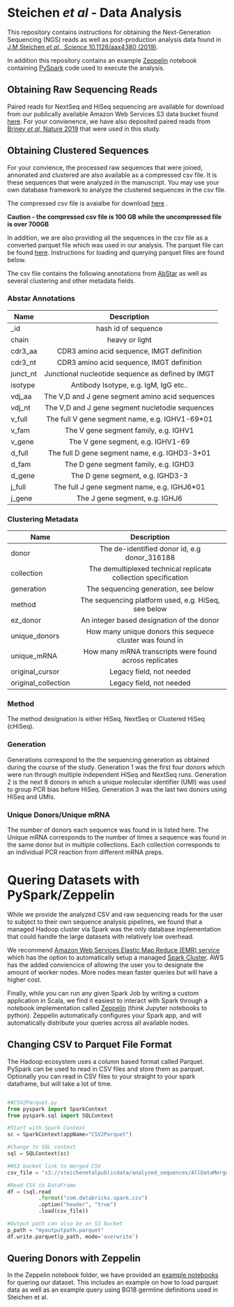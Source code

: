 # Steichen *et al* - Data Analysis 

This repository contains instructions for obtaining the Next-Generation Sequencing (NGS) reads as well as post-production analysis data found in [J.M Steichen *et al*., *Science* 10.1126/aax4380 (2019)](https://science.sciencemag.org/content/early/2019/10/30/science.aax4380). 

In addition this repository contains an example [Zeppelin](https://zeppelin.apache.org/) notebook containing [PySpark](https://spark.apache.org/docs/0.9.0/python-programming-guide.html) code used to execute the analysis.

## Obtaining Raw Sequencing Reads

Paired reads for NextSeq and HiSeq sequencing are available for download from our publically available Amazon Web Services S3 data bucket found [here](https://console.aws.amazon.com/s3/buckets/steichenetalpublicdata/raw_sequences/?region=us-east-2&tab=overview). For your convienence, we have also deposited paired reads from [Briney *et al*, Nature 2019](https://www.ncbi.nlm.nih.gov/pubmed/30664748) that were used in this study. 


## Obtaining Clustered Sequences

For your convience, the processed raw sequences that were joined, annonated and clustered are also available as a compressed csv file. It is these sequences that were analyzed in the manuscript. You may use your own database framework to analyze the clustered sequences in the csv file. 

The compressed csv file is avaialbe for download [here](s3://steichenetalpublicdata/analyzed_sequences/AllDataMerged.csv.gz) .

**Caution - the compressed csv file is 100 GB while the uncompressed file is over 700GB**

In addition, we are also providing all the sequences in the csv file as a converted parquet file which was used in our analysis. The parquet file can be found [here](s3://steichenetalpublicdata/analyzed_sequences/parquet). Instructions for loading and querying parquet files are found below.

The csv file contains the following annotations from [AbStar](https://github.com/briney/abstar) as well as several clustering and other metadata fields.


### Abstar Annotations 
| Name        | Description     |
| ------------- |:-------------:| 
| _id      | hash id of sequence|
| chain     | heavy or light      | 
| cdr3_aa | CDR3 amino acid sequence, IMGT definition      |   
| cdr3_nt | CDR3 amino acid sequence, IMGT definition      |   
| junct_nt | Junctional nucleotide sequence as defined by IMGT     |   
| isotype | Antibody Isotype, e.g. IgM, IgG etc..|   
| vdj_aa | The V,D and J gene segment amino acid sequences |   
| vdj_nt | The V,D and J gene segment nucletodie sequences|   
| v_full | The full V gene segment name, e.g. IGHV1-69*01      |   
| v_fam | The V gene segment family, e.g. IGHV1       |   
| v_gene | The V gene segment, e.g. IGHV1-69  |   
| d_full | The full D gene segment name, e.g. IGHD3-3*01      |   
| d_fam | The D gene segment family, e.g. IGHD3       |   
| d_gene | The D gene segment, e.g. IGHD3-3  |   
| j_full | The full J gene segment name, e.g. IGHJ6*01      |   
| j_gene | The J gene segment, e.g. IGHJ6   |

### Clustering Metadata 

| Name        | Description     |
| ------------- |:-------------:| 
| donor      | The de-identified donor id, e.g donor_316188|
| collection      | The demultiplexed technical replicate collection specification |
| generation      | The sequencing generation, see below|
| method      | The sequencing platform used, e.g. HiSeq, see below|
| ez_donor      | An integer based designation of the donor |
| unique_donors      | How many unique donors this sequece cluster was found in |
| unique_mRNA      | How many mRNA transcripts were found across replicates |
| original_cursor      | Legacy field, not needed|
| original_collection      | Legacy field, not needed|


### Method

The method designation is either HiSeq, NextSeq or Clustered HiSeq (cHiSeq).


### Generation

Generations correspond to the the sequencing generation as obtained during the course of the study. Generation 1 was the first four donors which were run through multiple independent HiSeq and NextSeq runs. Generation 2 is the next 8 donors in which a unique molecular identifier (UMI) was used to group PCR bias before HiSeq. Generation 3 was the last two donors using HiSeq and UMIs.

### Unique Donors/Unique mRNA

The number of donors each sequence was found in is listed here. The Unique mRNA corresponds to the number of times a sequence was found in the same donor but in multiple collections. Each collection corresponds to an individual PCR reaction from different mRNA preps. 

# Quering Datasets with PySpark/Zeppelin

While we provide the analyzed CSV and raw sequencing reads for the user to subject to their own sequence analysis pipelines, we found that a managed Hadoop cluster via Spark was the only database implementation that could handle the large datasets with relatively low overhead.

We recommend [Amazon Web Services Elastic Map Reduce (EMR) service](https://aws.amazon.com/emr/) which has the option to automatically setup a managed [Spark Cluster](https://docs.aws.amazon.com/emr/latest/ReleaseGuide/emr-spark.html). AWS has the added conviencice of allowing the user you to designate the amount of worker nodes. More nodes mean faster queries but will have a higher cost.

Finally, while you can run any given Spark Job by writing a custom application in Scala, we find it easiest to interact with Spark through a notebook implementation called [Zeppelin](https://docs.aws.amazon.com/emr/latest/ReleaseGuide/emr-zeppelin.html) (think Jupyter notebooks to python). Zeppelin automatically configures your Spark app, and will automatically distribute your queries across all available nodes.

## Changing CSV to Parquet File Format

The Hadoop ecosystem uses a column based format called Parquet. PySpark can be used to read in CSV files and store them as parquet. Optionally you can read in CSV files to your straight to your spark dataframe, but will take a lot of time.

```python

##CSV2Parquet.py
from pyspark import SparkContext
from pyspark.sql import SQLContext

#Start with Spark Context
sc = SparkContext(appName="CSV2Parquet")

#Change to SQL context 
sql = SQLContext(sc)

##S3 bucket link to merged CSV
csv_file = "s3://steichenetalpublicdata/analyzed_sequences/AllDataMerged.csv.gz"

#Read CSV to DataFrame
df = (sql.read
          .format("com.databricks.spark.csv")
          .option("header", "true")
          .load(csv_file))

#Output path can also be an S3 bucket
p_path = "myoutputpath.parquet"
df.write.parquet(p_path, mode='overwrite')
```




## Quering Donors with Zeppelin

In the Zeppelin notebook folder, we have provided an [example notebooks](https://github.com/SchiefLab/HIVPrimeDonors/tree/master/zeppelin_noteboks) for quering our dataset. This includes an example  on how to load parquet data as well as an example query using BG18 germline definitions used in Steichen et al.


